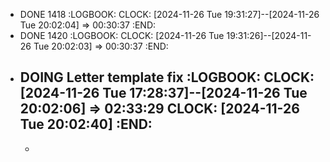 - DONE 1418
  :LOGBOOK:
  CLOCK: [2024-11-26 Tue 19:31:27]--[2024-11-26 Tue 20:02:04] =>  00:30:37
  :END:
- DONE 1420
  :LOGBOOK:
  CLOCK: [2024-11-26 Tue 19:31:26]--[2024-11-26 Tue 20:02:03] =>  00:30:37
  :END:
- DOING Letter template fix
  :LOGBOOK:
  CLOCK: [2024-11-26 Tue 17:28:37]--[2024-11-26 Tue 20:02:06] =>  02:33:29
  CLOCK: [2024-11-26 Tue 20:02:40]
  :END:
	-
	- ```apl
	  ```